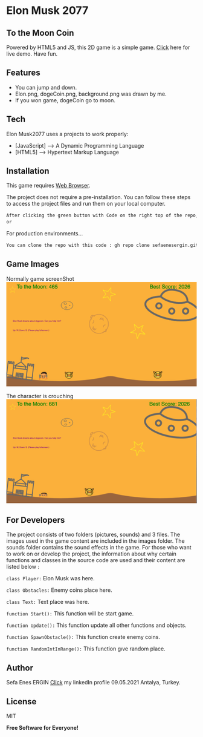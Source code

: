 
# Elon Musk 2077
## To the Moon Coin





Powered by HTML5 and JS, this 2D game is a simple game. 
 [Click](https://sefaenesergin.github.io/) here for live demo. Have fun.



## Features

- You can jump and down.
- Elon.png, dogeCoin.png, background.png was drawn by me.
- If you won game, dogeCoin go to moon.


## Tech

Elon Musk2077 uses a  projects to work properly:

- [JavaScript] --> A Dynamic Programming Language
- [HTML5] --> Hypertext Markup Language



## Installation

This game requires [Web Browser](https://www.google.com/intl/tr_tr/chrome/).

The project does not require a pre-installation. You can follow these steps to access the project files and run them on your local computer.


```sh
After clicking the green button with Code on the right top of the repo, you can click on the Download ZIP tab.
or
```

For production environments...

```sh
You can clone the repo with this code : gh repo clone sefaenesergin.github.io

```

## Game Images



Normally game screenShot
![ım1](https://github.com/sefaenesergin/sefaenesergin.github.io/blob/main/images/Ekran%20Resmi%202021-05-09%2017.18.30.png)



The character is crouching
![ım2](https://github.com/sefaenesergin/sefaenesergin.github.io/blob/main/images/Ekran%20Resmi%202021-05-09%2017.16.47.png)


## For Developers


The project consists of two folders (pictures, sounds) and 3 files. The images used in the game content are included in the images folder. The sounds folder contains the sound effects in the game. For those who want to work on or develop the project, the information about why certain functions and classes in the source code are used and their content are listed below :


`class Player:` Elon Musk was here.

`class Obstacles:` Enemy coins place here.

`class Text:` Text place was here.

`function Start():` This function will be start game.

`function Update():` This function update all other functions and objects.

`function SpawnObstacle():`  This function create enemy coins.

`function RandomIntInRange():` This function gıve random place.


## Author
Sefa Enes ERGIN
[Click](https://www.linkedin.com/in/sefa-enes-ergin/) my linkedIn profile 
09.05.2021 Antalya, Turkey.


## License

MIT

**Free Software for Everyone!**




